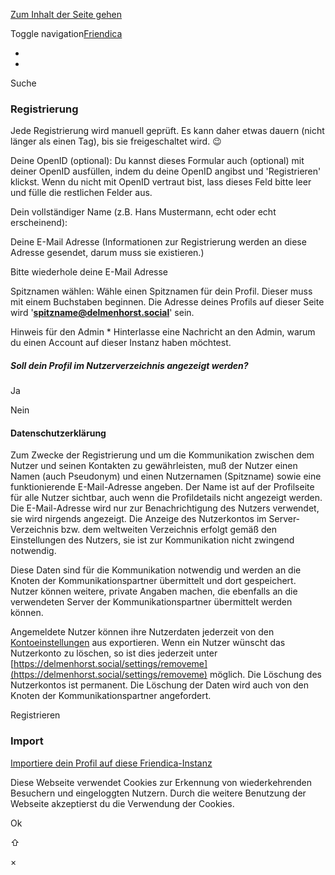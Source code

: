 [Zum Inhalt der Seite gehen](#content)

Toggle navigation[Friendica](#)

* [](https://delmenhorst.social/login?mode=none "Anmelden")
* [](https://delmenhorst.social/friendica "Informationen zu dieser Friendica-Instanz")

 Suche

 

### Registrierung

Jede Registrierung wird manuell geprüft. Es kann daher etwas dauern (nicht länger als einen Tag), bis sie freigeschaltet wird. 😉

Deine OpenID (optional):  Du kannst dieses Formular auch (optional) mit deiner OpenID ausfüllen, indem du deine OpenID angibst und 'Registrieren' klickst. Wenn du nicht mit OpenID vertraut bist, lass dieses Feld bitte leer und fülle die restlichen Felder aus.

Dein vollständiger Name (z.B. Hans Mustermann, echt oder echt erscheinend): 

Deine E-Mail Adresse (Informationen zur Registrierung werden an diese Adresse gesendet, darum muss sie existieren.) 

Bitte wiederhole deine E-Mail Adresse 

Spitznamen wählen:  Wähle einen Spitznamen für dein Profil. Dieser muss mit einem Buchstaben beginnen. Die Adresse deines Profils auf dieser Seite wird '**spitzname@delmenhorst.social**' sein.

Hinweis für den Admin \* Hinterlasse eine Nachricht an den Admin, warum du einen Account auf dieser Instanz haben möchtest.

##### Soll dein Profil im Nutzerverzeichnis angezeigt werden?

 Ja

 Nein

#### Datenschutzerklärung

Zum Zwecke der Registrierung und um die Kommunikation zwischen dem Nutzer und seinen Kontakten zu gewährleisten, muß der Nutzer einen Namen (auch Pseudonym) und einen Nutzernamen (Spitzname) sowie eine funktionierende E-Mail-Adresse angeben. Der Name ist auf der Profilseite für alle Nutzer sichtbar, auch wenn die Profildetails nicht angezeigt werden. Die E-Mail-Adresse wird nur zur Benachrichtigung des Nutzers verwendet, sie wird nirgends angezeigt. Die Anzeige des Nutzerkontos im Server-Verzeichnis bzw. dem weltweiten Verzeichnis erfolgt gemäß den Einstellungen des Nutzers, sie ist zur Kommunikation nicht zwingend notwendig.

Diese Daten sind für die Kommunikation notwendig und werden an die Knoten der Kommunikationspartner übermittelt und dort gespeichert. Nutzer können weitere, private Angaben machen, die ebenfalls an die verwendeten Server der Kommunikationspartner übermittelt werden können.

Angemeldete Nutzer können ihre Nutzerdaten jederzeit von den [Kontoeinstellungen](https://delmenhorst.social/settings/userexport) aus exportieren. Wenn ein Nutzer wünscht das Nutzerkonto zu löschen, so ist dies jederzeit unter [https://delmenhorst.social/settings/removeme](https://delmenhorst.social/settings/removeme) möglich. Die Löschung des Nutzerkontos ist permanent. Die Löschung der Daten wird auch von den Knoten der Kommunikationspartner angefordert.

Registrieren

### Import

[Importiere dein Profil auf diese Friendica-Instanz](https://delmenhorst.social/user/import)

Diese Webseite verwendet Cookies zur Erkennung von wiederkehrenden Besuchern und eingeloggten Nutzern. Durch die weitere Benutzung der Webseite akzeptierst du die Verwendung der Cookies.

Ok

⇧

×